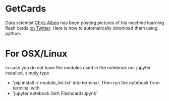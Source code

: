 # GetCards

Data scientist [Chris Albon](https://chrisalbon.com/) has been posting pictures of his machine learning flash cards [on Twitter](https://twitter.com/chrisalbon?lang=en).  Here is how to automatically download them using python.


# For OSX/Linux
in case you do not have the modules used in the notebook nor jupyter installed, simply type 
* 'pip install -r module_list.txt'
 into terminal. Then run the notebook from terminal with
* 'jupyter notebook Get\ Flashcards.ipynb'
